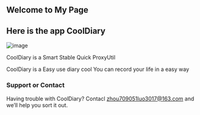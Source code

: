## Welcome to My Page

## Here is the app CoolDiary


 ![image](https://raw.githubusercontent.com/luosuohu/product/icon.png)
 
 
CoolDiary is a Smart Stable Quick ProxyUtil

CoolDiary is a Easy use diary cool
You can record your life in a easy way




### Support or Contact

Having trouble with CoolDiary? Contacl zhou709051luo3017@163.com  and we’ll help you sort it out.
